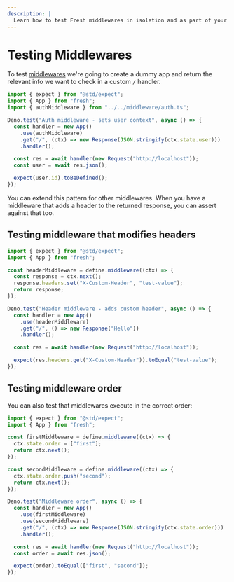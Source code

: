 ```yaml
---
description: |
  Learn how to test Fresh middlewares in isolation and as part of your application.
---
```


# Testing Middlewares

To test [middlewares](/docs/concepts/middleware) we're going to create a dummy
app and return the relevant info we want to check in a custom `/` handler.

```ts tests/middleware/auth.test.ts
import { expect } from "@std/expect";
import { App } from "fresh";
import { authMiddleware } from "../../middleware/auth.ts";

Deno.test("Auth middleware - sets user context", async () => {
  const handler = new App()
    .use(authMiddleware)
    .get("/", (ctx) => new Response(JSON.stringify(ctx.state.user)))
    .handler();

  const res = await handler(new Request("http://localhost"));
  const user = await res.json();

  expect(user.id).toBeDefined();
});
```

You can extend this pattern for other middlewares. When you have a middleware
that adds a header to the returned response, you can assert against that too.

## Testing middleware that modifies headers

```ts tests/middleware/header-middleware.test.ts
import { expect } from "@std/expect";
import { App } from "fresh";

const headerMiddleware = define.middleware((ctx) => {
  const response = ctx.next();
  response.headers.set("X-Custom-Header", "test-value");
  return response;
});

Deno.test("Header middleware - adds custom header", async () => {
  const handler = new App()
    .use(headerMiddleware)
    .get("/", () => new Response("Hello"))
    .handler();

  const res = await handler(new Request("http://localhost"));

  expect(res.headers.get("X-Custom-Header")).toEqual("test-value");
});
```

## Testing middleware order

You can also test that middlewares execute in the correct order:

```ts tests/middleware/middleware-order.test.ts
import { expect } from "@std/expect";
import { App } from "fresh";

const firstMiddleware = define.middleware((ctx) => {
  ctx.state.order = ["first"];
  return ctx.next();
});

const secondMiddleware = define.middleware((ctx) => {
  ctx.state.order.push("second");
  return ctx.next();
});

Deno.test("Middleware order", async () => {
  const handler = new App()
    .use(firstMiddleware)
    .use(secondMiddleware)
    .get("/", (ctx) => new Response(JSON.stringify(ctx.state.order)))
    .handler();

  const res = await handler(new Request("http://localhost"));
  const order = await res.json();

  expect(order).toEqual(["first", "second"]);
});
```

